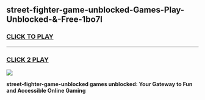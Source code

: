 
## street-fighter-game-unblocked-Games-Play-Unblocked-&-Free-1bo7l
<h3>
<a href="https://premium76.site?title=street-fighter-game-unblocked&ref=24A">CLICK TO PLAY</a></h3>
<hr>

<h3>
<a href="https://premium76.site?title=street-fighter-game-unblocked&ref=24A">CLICK 2 PLAY</a>
  
</h3>

<a href="https://premium76.site?title=street-fighter-game-unblocked&ref=24A"><img src="https://clearcache.store/games.png"></a>


**street-fighter-game-unblocked games unblocked: Your Gateway to Fun and Accessible Online Gaming**
